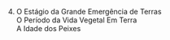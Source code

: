 ﻿4. O Estágio da Grande Emergência de Terras<br />O Período da Vida Vegetal Em Terra<br />A Idade dos Peixes